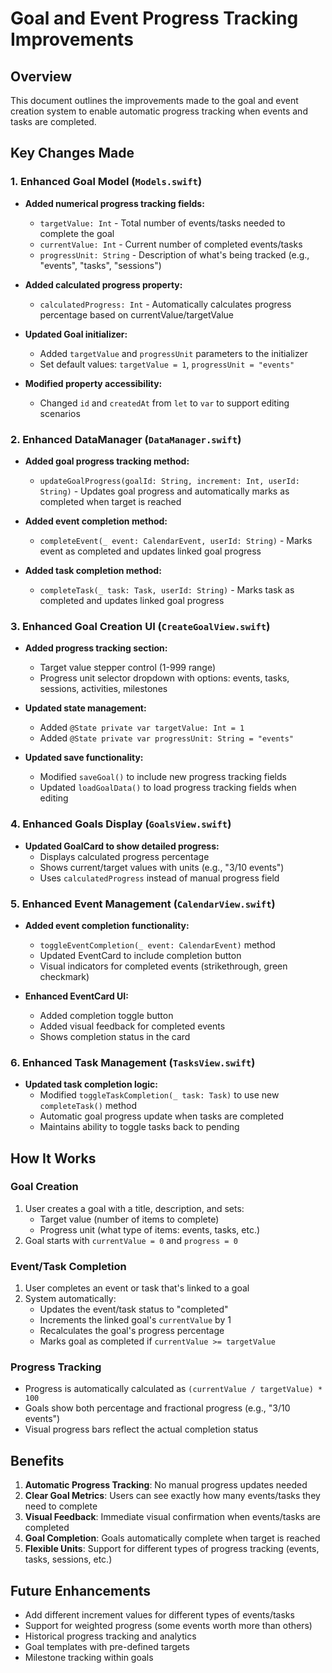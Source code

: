 # Goal and Event Progress Tracking Improvements

## Overview
This document outlines the improvements made to the goal and event creation system to enable automatic progress tracking when events and tasks are completed.

## Key Changes Made

### 1. Enhanced Goal Model (`Models.swift`)
- **Added numerical progress tracking fields:**
  - `targetValue: Int` - Total number of events/tasks needed to complete the goal
  - `currentValue: Int` - Current number of completed events/tasks
  - `progressUnit: String` - Description of what's being tracked (e.g., "events", "tasks", "sessions")

- **Added calculated progress property:**
  - `calculatedProgress: Int` - Automatically calculates progress percentage based on currentValue/targetValue

- **Updated Goal initializer:**
  - Added `targetValue` and `progressUnit` parameters to the initializer
  - Set default values: `targetValue = 1`, `progressUnit = "events"`

- **Modified property accessibility:**
  - Changed `id` and `createdAt` from `let` to `var` to support editing scenarios

### 2. Enhanced DataManager (`DataManager.swift`)
- **Added goal progress tracking method:**
  - `updateGoalProgress(goalId: String, increment: Int, userId: String)` - Updates goal progress and automatically marks as completed when target is reached

- **Added event completion method:**
  - `completeEvent(_ event: CalendarEvent, userId: String)` - Marks event as completed and updates linked goal progress

- **Added task completion method:**
  - `completeTask(_ task: Task, userId: String)` - Marks task as completed and updates linked goal progress

### 3. Enhanced Goal Creation UI (`CreateGoalView.swift`)
- **Added progress tracking section:**
  - Target value stepper control (1-999 range)
  - Progress unit selector dropdown with options: events, tasks, sessions, activities, milestones

- **Updated state management:**
  - Added `@State private var targetValue: Int = 1`
  - Added `@State private var progressUnit: String = "events"`

- **Updated save functionality:**
  - Modified `saveGoal()` to include new progress tracking fields
  - Updated `loadGoalData()` to load progress tracking fields when editing

### 4. Enhanced Goals Display (`GoalsView.swift`)
- **Updated GoalCard to show detailed progress:**
  - Displays calculated progress percentage
  - Shows current/target values with units (e.g., "3/10 events")
  - Uses `calculatedProgress` instead of manual progress field

### 5. Enhanced Event Management (`CalendarView.swift`)
- **Added event completion functionality:**
  - `toggleEventCompletion(_ event: CalendarEvent)` method
  - Updated EventCard to include completion button
  - Visual indicators for completed events (strikethrough, green checkmark)

- **Enhanced EventCard UI:**
  - Added completion toggle button
  - Added visual feedback for completed events
  - Shows completion status in the card

### 6. Enhanced Task Management (`TasksView.swift`)
- **Updated task completion logic:**
  - Modified `toggleTaskCompletion(_ task: Task)` to use new `completeTask()` method
  - Automatic goal progress update when tasks are completed
  - Maintains ability to toggle tasks back to pending

## How It Works

### Goal Creation
1. User creates a goal with a title, description, and sets:
   - Target value (number of items to complete)
   - Progress unit (what type of items: events, tasks, etc.)
2. Goal starts with `currentValue = 0` and `progress = 0`

### Event/Task Completion
1. User completes an event or task that's linked to a goal
2. System automatically:
   - Updates the event/task status to "completed"
   - Increments the linked goal's `currentValue` by 1
   - Recalculates the goal's progress percentage
   - Marks goal as completed if `currentValue >= targetValue`

### Progress Tracking
- Progress is automatically calculated as `(currentValue / targetValue) * 100`
- Goals show both percentage and fractional progress (e.g., "3/10 events")
- Visual progress bars reflect the actual completion status

## Benefits

1. **Automatic Progress Tracking**: No manual progress updates needed
2. **Clear Goal Metrics**: Users can see exactly how many events/tasks they need to complete
3. **Visual Feedback**: Immediate visual confirmation when events/tasks are completed
4. **Goal Completion**: Goals automatically complete when target is reached
5. **Flexible Units**: Support for different types of progress tracking (events, tasks, sessions, etc.)

## Future Enhancements

- Add different increment values for different types of events/tasks
- Support for weighted progress (some events worth more than others)
- Historical progress tracking and analytics
- Goal templates with pre-defined targets
- Milestone tracking within goals